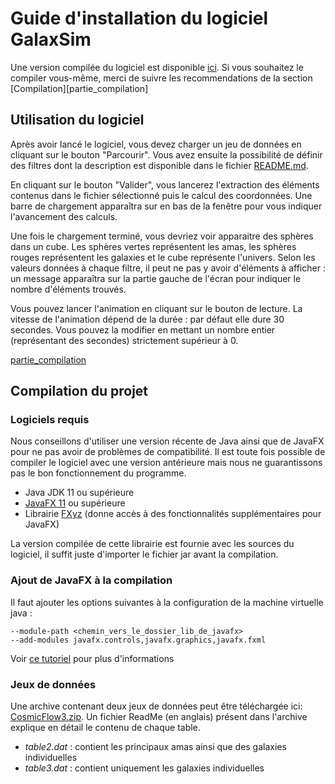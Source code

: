 # Guide d'installation du logiciel GalaxSim

Une version compilée du logiciel est disponible [ici](https://github.com/Noignon/GalaxSim/releases).
Si vous souhaitez le compiler vous-même, merci de suivre les recommendations
de la section [Compilation][partie_compilation]

## Utilisation du logiciel

Après avoir lancé le logiciel, vous devez charger un jeu de données en cliquant sur le bouton
"Parcourir". Vous avez ensuite la possibilité de définir des filtres dont la description est
disponible dans le fichier [README.md](README.md).<br>

En cliquant sur le bouton "Valider", vous lancerez l'extraction des éléments contenus dans
le fichier sélectionné puis le calcul des coordonnées. Une barre de chargement apparaîtra sur
en bas de la fenêtre pour vous indiquer l'avancement des calculs.

Une fois le chargement terminé, vous devriez voir apparaitre des sphères dans un cube.
Les sphères vertes représentent les amas, les sphères rouges représentent les galaxies et le cube
représente l'univers. Selon les valeurs données à chaque filtre, il peut ne pas y avoir d'éléments
à afficher : un message apparaîtra sur la partie gauche de l'écran pour indiquer le nombre
d'éléments trouvés.

Vous pouvez lancer l'animation en cliquant sur le bouton de lecture. La vitesse de l'animation
dépend de la durée : par défaut elle dure 30 secondes. Vous pouvez la modifier en
mettant un nombre entier (représentant des secondes) strictement supérieur à 0.

[partie_compilation](#compilation)

## Compilation du projet

### Logiciels requis

Nous conseillons d'utiliser une version récente de Java ainsi que de JavaFX pour ne pas
avoir de problèmes de compatibilité. Il est toute fois possible de compiler le logiciel
avec une version antérieure mais nous ne guarantissons pas le bon fonctionnement du programme.

* Java JDK 11 ou supérieure
* [JavaFX 11](https://openjfx.io/) ou supérieure
* Librairie [FXyz](https://github.com/FXyz/FXyz) (donne accès à des fonctionnalités supplémentaires pour JavaFX)

La version compilée de cette librairie est fournie avec les sources du logiciel, il suffit juste
d'importer le fichier jar avant la compilation.

### Ajout de JavaFX à la compilation

Il faut ajouter les options suivantes à la configuration de la machine virtuelle java :
```
--module-path <chemin_vers_le_dossier_lib_de_javafx>
--add-modules javafx.controls,javafx.graphics,javafx.fxml
```

Voir [ce tutoriel](https://openjfx.io/openjfx-docs/) pour plus d'informations

### Jeux de données

Une archive contenant deux jeux de données peut être téléchargée ici: [CosmicFlow3.zip](https://www.dropbox.com/s/yfya6ou8jk2z8fg/CosmicFlow3.zip?dl=1).
Un fichier ReadMe (en anglais) présent dans l'archive explique en détail le contenu de chaque table.

* *table2.dat* : contient les principaux amas ainsi que des galaxies individuelles
* *table3.dat* : contient uniquement les galaxies individuelles